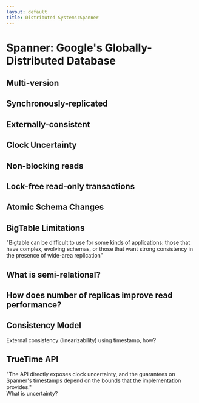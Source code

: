 ```yaml
---
layout: default
title: Distributed Systems:Spanner
---
```

# Spanner: Google's Globally-Distributed Database

## Multi-version
## Synchronously-replicated
## Externally-consistent
## Clock Uncertainty
## Non-blocking reads
## Lock-free read-only transactions
## Atomic Schema Changes

## BigTable Limitations
"Bigtable can be difficult to use for some kinds of applications: those that have complex, evolving echemas, or those that want strong consistency in the presence of wide-area replication"

## What is semi-relational?


## How does number of replicas improve read performance?

## Consistency Model
External consistency (linearizability) using timestamp, how?

## TrueTime API
"The API directly exposes clock uncertainty, and the guarantees on Spanner's timestamps depend on the bounds that the implementation provides."\
What is uncertainty?
